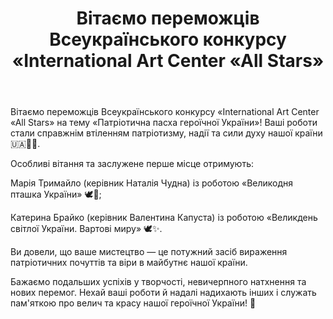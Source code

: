 ﻿---
title: Вітаємо переможців Всеукраїнського конкурсу «International Art Center «All Stars»
---

Вітаємо переможців Всеукраїнського конкурсу «International Art Center «All Stars» на тему «Патріотична пасха героїчної України»! Ваші роботи стали справжнім втіленням патріотизму, надії та сили духу нашої країни 🇺🇦💙💛.

Особливі вітання та заслужене перше місце отримують:

Марія Тримайло (керівник Наталія Чудна) із роботою «Великодня пташка України» 🕊️🌸;

Катерина Брайко (керівник Валентина Капуста) із роботою «Великдень світлої України. Вартові миру» 🕊️✨.

Ви довели, що ваше мистецтво — це потужний засіб вираження патріотичних почуттів та віри в майбутнє нашої країни. 

Бажаємо подальших успіхів у творчості, невичерпного натхнення та нових перемог. Нехай ваші роботи й надалі надихають інших і служать пам'яткою про велич та красу нашої героїчної України! 🌻

<slideshow />